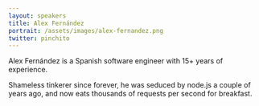 ```yaml
---
layout: speakers
title: Alex Fernández
portrait: /assets/images/alex-fernandez.png
twitter: pinchito
---
```


Alex Fernández is a Spanish software engineer with 15+ years of experience.

Shameless tinkerer since forever, he was seduced by node.js a couple of years ago, and now eats thousands of requests per second for breakfast.

